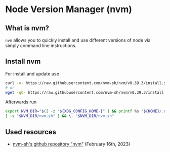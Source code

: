 [description]: <> (Node.js version manager for command line.)
[preservedKeywords]: <> (web, node.js, nvm, js, installation, scripts, script collection)

# Node Version Manager (nvm)

## What is nvm?

`nvm` allows you to quickly install and use different versions of node via simply command line instructions.

## Install nvm

For install and update use

```sh
curl -o- https://raw.githubusercontent.com/nvm-sh/nvm/v0.39.3/install.sh
# or
wget -qO- https://raw.githubusercontent.com/nvm-sh/nvm/v0.39.3/install.sh | bash
```

Afterwards run

```sh
export NVM_DIR="$([ -z "${XDG_CONFIG_HOME-}" ] && printf %s "${HOME}/.nvm" || printf %s "${XDG_CONFIG_HOME}/nvm")"
[ -s "$NVM_DIR/nvm.sh" ] && \. "$NVM_DIR/nvm.sh"
```

## Used resources

- [nvm-sh's github repository "nvm"](https://github.com/nvm-sh/nvm#node-version-manager---) (February 16th, 2023)
